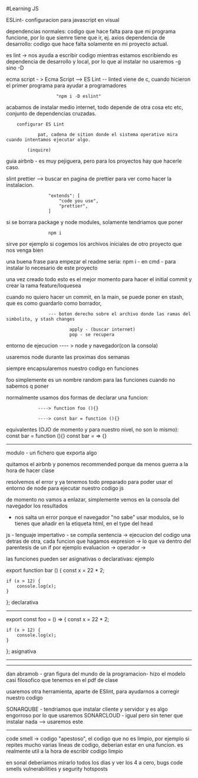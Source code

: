 #Learning JS

ESLint-
configuracion para javascript en visual

dependencias normales: codigo que hace falta para que mi programa funcione, por lo que siemre tiene que ir, ej. axios
dependencia de desarrollo: codigo que hace falta solamente en mi proyecto actual.

es lint -> nos ayuda a escribir codigo mientras estamos escribiendo
es dependencia de desarrollo y local, por lo que al instalar no usaremos -g sino -D

ecma script - > Ecma Script --> ES Lint -- linted viene de c, cuando hicieron el primer programa para ayudar a programadores

                       "npm i -D eslint"

acabamos de instalar medio internet, todo depende de otra cosa etc etc, conjunto de dependencias cruzadas.

        configurar ES Lint

                pat, cadena de sition donde el sistema operativo mira cuando intentamos ejecutar algo.

            (inquire)

guia airbnb - es muy pejiguera, pero para los proyectos hay que hacerle caso.

slint prettier --> buscar en pagina de prettier para ver como hacer la instalacion.

                    "extends": [
                        "code you use",
                        "prettier",
                    ]

si se borrara package y node modules, solamente tendriamos que poner

                    npm i

sirve por ejemplo si cogemos los archivos iniciales de otro proyecto que nos venga bien

una buena frase para empezar el readme seria: npm i - en cmd - para instalar lo necesario de este proyecto

una vez creado todo esto es el mejor momento para hacer el initial commit y crear la rama feature/loquesea

cuando no quiero hacer un commit, en la main, se puede poner en stash, que es como guardarlo como borrador,

                    --- boton derecho sobre el archivo donde las ramas del simbolito, y stash changes

                            apply - (buscar internet)
                            pop - se recupera

entorno de ejecucion ---- > node y navegador(con la consola)

usaremos node durante las proximas dos semanas

siempre encapsularemos nuestro codigo en funciones

foo simplemente es un nombre random para las funciones cuando no sabemos q poner

normalmente usamos dos formas de declarar una funcion:

                ----> function foo (){}

                ----> const bar = function (){}

equivalentes (OJO de momento y para nuestro nivel, no son lo mismo):
const bar = function (){}
const bar = => {}

---

modulo - un fichero que exporta algo

quitamos el airbnb y ponemos recommended porque da menos guerra a la hora de hacer clase

resolvemos el error y ya tenemos todo preparado para poder usar el entorno de node para ejecutar nuestro codigo js

de momento no vamos a enlazar, simplemente vemos en la consola del navegador los resultados

-   nos salta un error porque el navegador "no sabe" usar modulos, se lo tienes que añadir en la etiqueta html, en el type del head

js - lenguaje impertativo - se compila
sentencia -> ejecucion del codigo una detras de otra, cada funcion que hagamos
expresion -> lo que va dentro del parentesis de un if por ejemplo
evaluacion ->
operador ->

las funciones pueden ser asignativas o declarativas: ejemplo

export function bar () {
const x = 22 \* 2;

    if (x > 12) {
        console.log(x);
    }

};
declarativa

---

export const foo = () => {
const x = 22 \* 2;

    if (x > 12) {
        console.log(x);
    }

};
asignativa

---

---

dan abramob - gran figura del mundo de la programacion- hizo el modelo casi filosofico que tenemos en el pdf de clase

usaremos otra herramienta, aparte de ESlint, para ayudarnos a corregir nuestro codigo

SONARQUBE - tendriamos que instalar cliente y servidor y es algo engorroso por lo que usaremos
SONARCLOUD - igual pero sin tener que instalar nada --> usaremos este

---

code smell -> codigo "apestoso", el codigo que no es limpio, por ejemplo si repites mucho varias lineas de codigo, deberian estar en una funcion. es realmente util a la hora de escribir codigo limpio

en sonal deberiamos mirarlo todos los dias y ver los 4 a cero, bugs code smells vulnerabilities y segurity hotsposts
